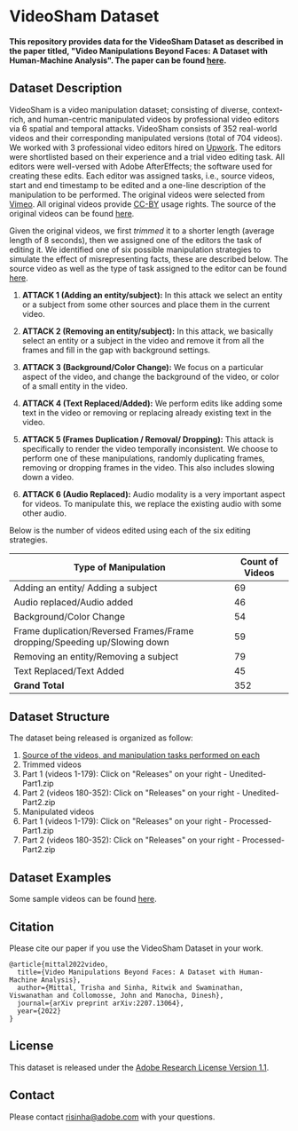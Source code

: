 # VideoSham Dataset

#### This repository provides data for the VideoSham Dataset as described in the paper titled, "Video Manipulations Beyond Faces: A Dataset with Human-Machine Analysis". The paper can be found <a href="https://arxiv.org/abs/2207.13064">here</a>.

## Dataset Description
VideoSham is a video manipulation dataset; consisting of diverse, context-rich, and human-centric manipulated videos by professional video editors via 6 spatial and temporal attacks. VideoSham consists of 352 real-world videos and their corresponding manipulated versions (total of 704 videos). We worked with 3 professional video editors hired on <a href="www.upwork.com">Upwork</a>. The editors were shortlisted based on their experience and a trial video editing task. All editors were well-versed with Adobe AfterEffects; the software used for creating these edits. Each editor was assigned tasks, i.e., source videos, start and end timestamp to be edited and a one-line description of the manipulation to be performed. The original videos were selected from <a href="www.vimeo.com">Vimeo</a>. All original videos provide <a href="https://creativecommons.org/licenses/by/4.0/">CC-BY</a> usage rights. The source of the original videos can be found [here](VideoSourceandEdits.csv). 

Given the original videos, we first *trimmed* it to a shorter length (average length of 8 seconds), then we assigned one of the editors the task of editing it. We identified one of six possible manipulation strategies to simulate the effect of misrepresenting facts, these are described below. The source video as well as the type of task assigned to the editor can be found [here](VideoSourceandEdits.csv).  


1. **ATTACK 1 (Adding an entity/subject):** In this attack we select an entity or a subject from some other sources and place them in the current video.

2. **ATTACK 2 (Removing an entity/subject):** In this attack, we basically select an entity or a subject in the video and remove it from all the frames and fill in the gap with background settings.

3. **ATTACK 3 (Background/Color Change):** We focus on a particular aspect of the video, and change the background of the video, or color of a small entity in the video. 

4. **ATTACK 4 (Text Replaced/Added):** We perform edits like adding some text in the video or removing or replacing already existing text in the video. 

5. **ATTACK 5 (Frames Duplication / Removal/ Dropping):** This attack is specifically to render the video temporally inconsistent. We choose to perform one of these manipulations, randomly duplicating frames, removing or dropping frames in the video. This also includes slowing down a video. 

6. **ATTACK 6 (Audio Replaced):** Audio modality is a very important aspect for videos. To manipulate this, we replace the existing audio with some other audio. 

Below is the number of videos edited using each of the six editing strategies. 

| **Type of Manipulation**                                                    | Count of Videos |
|-----------------------------------------------------------------------------|-----------------|
| Adding an entity/ Adding a subject                                          |              69 |
| Audio replaced/Audio added                                                  |              46 |
| Background/Color Change                                                     |              54 |
| Frame duplication/Reversed Frames/Frame dropping/Speeding up/Slowing down   |              59 |
| Removing an entity/Removing a subject                                       |              79 |
| Text Replaced/Text Added                                                    |              45 |
| **Grand Total**                                                             |             352 |


## Dataset Structure

The dataset being released is organized as follow:

1. [Source of the videos, and manipulation tasks performed on each](VideoSourceandEdits.csv)
2. Trimmed videos
  1. Part 1 (videos 1-179): Click on "Releases" on your right - Unedited-Part1.zip
  2. Part 2 (videos 180-352): Click on "Releases" on your right - Unedited-Part2.zip
3. Manipulated videos
  1. Part 1 (videos 1-179): Click on "Releases" on your right - Processed-Part1.zip
  2. Part 2 (videos 180-352): Click on "Releases" on your right - Processed-Part2.zip


## Dataset Examples
Some sample videos can be found [here](images/VideoShamExamples.pptx).

## Citation
Please cite our paper if you use the VideoSham Dataset in your work.
```
@article{mittal2022video,
  title={Video Manipulations Beyond Faces: A Dataset with Human-Machine Analysis},
  author={Mittal, Trisha and Sinha, Ritwik and Swaminathan, Viswanathan and Collomosse, John and Manocha, Dinesh},
  journal={arXiv preprint arXiv:2207.13064},
  year={2022}
}
```

## License

This dataset is released under the [Adobe Research License Version 1.1](AdobeResearchLicensev1.1a.txt). 

## Contact

Please contact risinha@adobe.com with your questions. 
